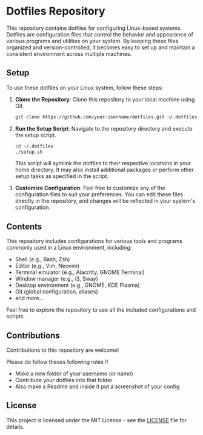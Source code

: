 # Dotfiles Repository

This repository contains dotfiles for configuring Linux-based systems. Dotfiles are configuration files that control the behavior and appearance of various programs and utilities on your system. By keeping these files organized and version-controlled, it becomes easy to set up and maintain a consistent environment across multiple machines.

## Setup

To use these dotfiles on your Linux system, follow these steps:

1. **Clone the Repository**: Clone this repository to your local machine using Git.

    ```bash
    git clone https://github.com/your-username/dotfiles.git ~/.dotfiles
    ```

2. **Run the Setup Script**: Navigate to the repository directory and execute the setup script.

    ```bash
    cd ~/.dotfiles
    ./setup.sh
    ```

    This script will symlink the dotfiles to their respective locations in your home directory. It may also install additional packages or perform other setup tasks as specified in the script.

3. **Customize Configuration**: Feel free to customize any of the configuration files to suit your preferences. You can edit these files directly in the repository, and changes will be reflected in your system's configuration.

## Contents

This repository includes configurations for various tools and programs commonly used in a Linux environment, including:

- Shell (e.g., Bash, Zsh)
- Editor (e.g., Vim, Neovim)
- Terminal emulator (e.g., Alacritty, GNOME Terminal)
- Window manager (e.g., i3, Sway)
- Desktop environment (e.g., GNOME, KDE Plasma)
- Git (global configuration, aliases)
- and more...

Feel free to explore the repository to see all the included configurations and scripts.

## Contributions

Contributions to this repository are welcome! 

Please do follow theses following rules !!
- Make a new folder of your username (or name)
- Contribute your dotfiles into that folder
- Also make a Readme and inside it put a screenshot of your config 

## License

This project is licensed under the MIT License - see the [LICENSE](LICENSE) file for details.
